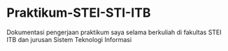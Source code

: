 # Praktikum-STEI-STI-ITB
Dokumentasi pengerjaan praktikum saya selama berkuliah di fakultas STEI ITB dan jurusan Sistem Teknologi Informasi
